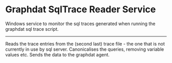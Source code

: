 Graphdat SqlTrace Reader Service
====

Windows service to monitor the sql traces generated when running the graphdat sql trace script.

----

Reads the trace entries from the (second last) trace file - the one that is not currently in use by sql server.
Canonicalises the queries, removing variable values etc.
Sends the data to the graphdat agent.
